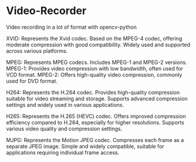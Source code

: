 # Video-Recorder
Video recording in a lot of format with opencv-python

XVID:
Represents the Xvid codec.
Based on the MPEG-4 codec, offering moderate compression with good compatibility.
Widely used and supported across various platforms.

MPEG:
Represents MPEG codecs.
Includes MPEG-1 and MPEG-2 versions.
MPEG-1: Provides video compression with low bandwidth, often used for VCD format.
MPEG-2: Offers high-quality video compression, commonly used for DVD format.

H264:
Represents the H.264 codec.
Provides high-quality compression suitable for video streaming and storage.
Supports advanced compression settings and widely used in various applications.

H265:
Represents the H.265 (HEVC) codec.
Offers improved compression efficiency compared to H.264, especially for higher resolutions.
Supports various video quality and compression settings.

MJPG:
Represents the Motion JPEG codec.
Compresses each frame as a separate JPEG image.
Simple and widely compatible, suitable for applications requiring individual frame access.
